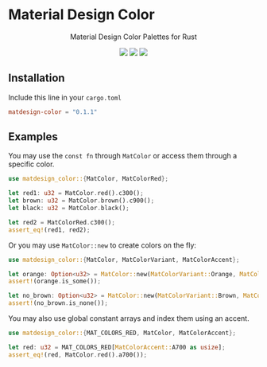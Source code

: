 # Material Design Color

<div align="center">
    <p>Material Design Color Palettes for Rust</p>
    <p>
        <a src="https://github.com/LeoVen/matdesign-color">
            <img src="https://img.shields.io/badge/Github-matdesign--color-blue?logo=github" />
        </a>
        <a src="https://crates.io/crates/matdesign-color">
            <img src="https://img.shields.io/crates/v/matdesign-color.svg" />
        </a>
        <a src="https://docs.rs/matdesign-color/0.1.1/matdesign_color/">
            <img src="https://img.shields.io/badge/docs.rs-matdesign--color-blue" />
        </a>
    </p>
</div>

## Installation

Include this line in your `cargo.toml`

```toml
matdesign-color = "0.1.1"
```

## Examples

You may use the `const fn` through `MatColor` or access them through a specific color.
```rust
use matdesign_color::{MatColor, MatColorRed};

let red1: u32 = MatColor.red().c300();
let brown: u32 = MatColor.brown().c900();
let black: u32 = MatColor.black();

let red2 = MatColorRed.c300();
assert_eq!(red1, red2);
```

Or you may use `MatColor::new` to create colors on the fly:
```rust
use matdesign_color::{MatColor, MatColorVariant, MatColorAccent};

let orange: Option<u32> = MatColor::new(MatColorVariant::Orange, MatColorAccent::A200);
assert!(orange.is_some());

let no_brown: Option<u32> = MatColor::new(MatColorVariant::Brown, MatColorAccent::A200);
assert!(no_brown.is_none());
```

You may also use global constant arrays and index them using an accent.
```rust
use matdesign_color::{MAT_COLORS_RED, MatColor, MatColorAccent};

let red: u32 = MAT_COLORS_RED[MatColorAccent::A700 as usize];
assert_eq!(red, MatColor.red().a700());
```
